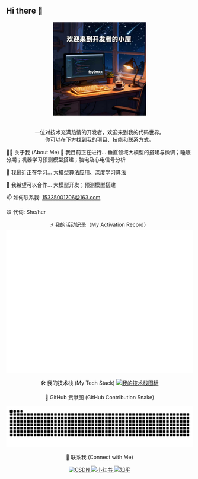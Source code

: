 ## Hi there 👋
<div align="center">

<!-- 欢迎图片 -->

<img src="https://github.com/fsylmxx/fsylmxx/blob/main/assets/welcome-banner.jpg" alt="一个欢迎图片"  width="50%"/>

<br/>
<br/>

<!-- 简介 -->

<p>
一位对技术充满热情的开发者，欢迎来到我的代码世界。
<br/>
你可以在下方找到我的项目、技能和联系方式。
</p>
</div>

👨‍💻 关于我 (About Me)
🔭 我目前正在进行...  垂直领域大模型的搭建与微调；睡眠分期；机器学习预测模型搭建；脑电及心电信号分析

🌱 我最近正在学习... 大模型算法应用、深度学习算法

👯 我希望可以合作... 大模型开发；预测模型搭建

📫 如何联系我: 15335001706@163.com

😄 代词: She/her


<div align="center">
⚡ 我的活动记录（My Activation Record）
  <img src="https://raw.githubusercontent.com/fsylmxx/fsylmxx/main/github-metrics.svg" alt="Metrics" />
</div>

<p align="center">
🛠️ 我的技术栈 (My Tech Stack)
  <!-- 这里列出你掌握的技术图标，可以去 https://skillicons.dev/ 寻找更多图标 -->
  <a href="https://skillicons.dev">
    <img src="https://skillicons.dev/icons?i=js,html,py,mysql,linux,git&perline=7" alt="我的技术栈图标"/>
  </a>
</p>

<div align="center">

🐍 GitHub 贡献图 (GitHub Contribution Snake)
<div align="center">
<!-- 贡献图贪吃蛇动画 -->
<picture>
  <source media="(prefers-color-scheme: dark)" srcset="https://raw.githubusercontent.com/Peter-JXL/Peter-JXL/output/github-contribution-grid-snake-dark.svg">
  <source media="(prefers-color-scheme: light)" srcset="https://raw.githubusercontent.com/Peter-JXL/Peter-JXL/output/github-contribution-grid-snake.svg">
  <img alt="github contribution grid snake animation" src="https://raw.githubusercontent.com/Peter-JXL/Peter-JXL/output/github-contribution-grid-snake.svg">
</picture>
</div>

🔗 联系我 (Connect with Me)
<p align="center">
  <!-- 
    👇 重要：请将下面的知乎占位符链接替换成你自己的真实链接！
  -->

  <!-- CSDN 博客 -->
  <a href="https://blog.csdn.net/xixixiaojie" target="_blank">
    <img src="https://img.shields.io/badge/CSDN-溪溪小姐-red?style=for-the-badge&logo=CSDN&logoColor=white" alt="CSDN"/>
  </a>
  
  <!-- 小红书 -->
  <a href="https://www.xiaohongshu.com/user/profile/5c97793c00000000180211a7" target="_blank">
    <img src="https://img.shields.io/badge/小红书-我不撕嘴皮-FF2442?style=for-the-badge&logo=xiaohongshu&logoColor=white" alt="小红书"/>
  </a>
  
  <!-- 知乎 -->
  <a href="https://www.zhihu.com/people/your-zhihu-id" target="_blank">
    <!-- 👆 把这里的 "your-zhihu-id" 换成你的知乎ID -->
    <img src="https://img.shields.io/badge/%E7%9F%A5%E4%B9%8E-0084FF?style=for-the-badge&logo=zhihu&logoColor=white" alt="知乎"/>
  </a>
</p>

